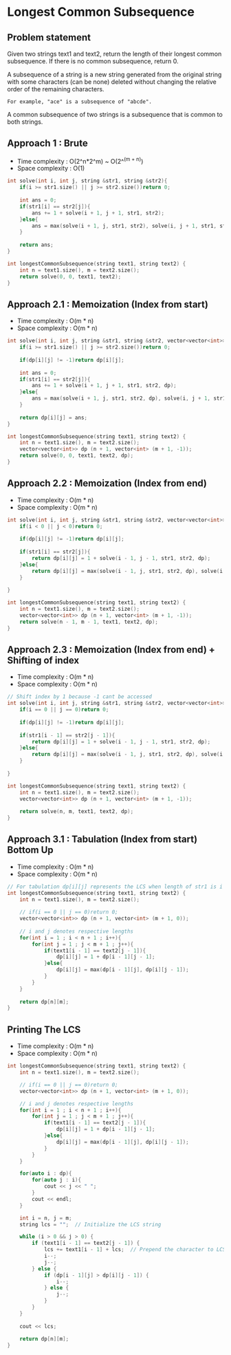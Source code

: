 # Longest Common Subsequence

## Problem statement

Given two strings text1 and text2, return the length of their longest common subsequence. If there is no common subsequence, return 0.

A subsequence of a string is a new string generated from the original string with some characters (can be none) deleted without changing the relative order of the remaining characters.

    For example, "ace" is a subsequence of "abcde".

A common subsequence of two strings is a subsequence that is common to both strings.

## Approach 1 : Brute

- Time complexity : O(2^n\*2^m) ~ O(2^<sup>(m + n)</sup>)
- Space complexity : O(1)

```cpp
int solve(int i, int j, string &str1, string &str2){
    if(i >= str1.size() || j >= str2.size())return 0;
        
    int ans = 0;
    if(str1[i] == str2[j]){
        ans += 1 + solve(i + 1, j + 1, str1, str2);
    }else{
        ans = max(solve(i + 1, j, str1, str2), solve(i, j + 1, str1, str2));
    }
    
    return ans;
}

int longestCommonSubsequence(string text1, string text2) {
    int n = text1.size(), m = text2.size();
    return solve(0, 0, text1, text2);
}
```

## Approach 2.1 : Memoization (Index from start)

- Time complexity : O(m \* n)
- Space complexity : O(m \* n)

```cpp
int solve(int i, int j, string &str1, string &str2, vector<vector<int>> &dp){
    if(i >= str1.size() || j >= str2.size())return 0;
    
    if(dp[i][j] != -1)return dp[i][j];
    
    int ans = 0;
    if(str1[i] == str2[j]){
        ans += 1 + solve(i + 1, j + 1, str1, str2, dp);
    }else{
        ans = max(solve(i + 1, j, str1, str2, dp), solve(i, j + 1, str1, str2, dp));
    }
    
    return dp[i][j] = ans;
}

int longestCommonSubsequence(string text1, string text2) {
    int n = text1.size(), m = text2.size();
    vector<vector<int>> dp (n + 1, vector<int> (m + 1, -1));
    return solve(0, 0, text1, text2, dp);
}
```

## Approach 2.2 : Memoization (Index from end)

- Time complexity : O(m \* n)
- Space complexity : O(m \* n)

```cpp
int solve(int i, int j, string &str1, string &str2, vector<vector<int>> &dp){
    if(i < 0 || j < 0)return 0;
    
    if(dp[i][j] != -1)return dp[i][j];
    
    if(str1[i] == str2[j]){
        return dp[i][j] = 1 + solve(i - 1, j - 1, str1, str2, dp);
    }else{
        return dp[i][j] = max(solve(i - 1, j, str1, str2, dp), solve(i, j - 1, str1, str2, dp));
    }
    
}

int longestCommonSubsequence(string text1, string text2) {
    int n = text1.size(), m = text2.size();
    vector<vector<int>> dp (n + 1, vector<int> (m + 1, -1));
    return solve(n - 1, m - 1, text1, text2, dp);
}
```

## Approach 2.3 : Memoization (Index from end) + Shifting of index

- Time complexity : O(m \* n)
- Space complexity : O(m \* n)

```cpp
// Shift index by 1 because -1 cant be accessed
int solve(int i, int j, string &str1, string &str2, vector<vector<int>> &dp){
    if(i == 0 || j == 0)return 0;
    
    if(dp[i][j] != -1)return dp[i][j];
    
    if(str1[i - 1] == str2[j - 1]){
        return dp[i][j] = 1 + solve(i - 1, j - 1, str1, str2, dp);
    }else{
        return dp[i][j] = max(solve(i - 1, j, str1, str2, dp), solve(i, j - 1, str1, str2, dp));
    }
    
}

int longestCommonSubsequence(string text1, string text2) {
    int n = text1.size(), m = text2.size();
    vector<vector<int>> dp (n + 1, vector<int> (m + 1, -1));
            
    return solve(n, m, text1, text2, dp);
}
```

## Approach 3.1 : Tabulation (Index from start) Bottom Up

- Time complexity : O(m \* n)
- Space complexity : O(m \* n)

```cpp
// For tabulation dp[i][j] represents the LCS when length of str1 is i and length of str2 is j
int longestCommonSubsequence(string text1, string text2) {
    int n = text1.size(), m = text2.size();
    
    // if(i == 0 || j == 0)return 0;
    vector<vector<int>> dp (n + 1, vector<int> (m + 1, 0));
    
    // i and j denotes respective lengths
    for(int i = 1 ; i < n + 1 ; i++){
        for(int j = 1 ; j < m + 1 ; j++){
            if(text1[i - 1] == text2[j - 1]){
                dp[i][j] = 1 + dp[i - 1][j - 1];
            }else{
                dp[i][j] = max(dp[i - 1][j], dp[i][j - 1]);
            }
        }
    }
    
    return dp[n][m];
}
```

## Printing The LCS

- Time complexity : O(m \* n)
- Space complexity : O(m \* n)

```cpp
int longestCommonSubsequence(string text1, string text2) {
    int n = text1.size(), m = text2.size();

    // if(i == 0 || j == 0)return 0;
    vector<vector<int>> dp (n + 1, vector<int> (m + 1, 0));

    // i and j denotes respective lengths
    for(int i = 1 ; i < n + 1 ; i++){
        for(int j = 1 ; j < m + 1 ; j++){
            if(text1[i - 1] == text2[j - 1]){
                dp[i][j] = 1 + dp[i - 1][j - 1];
            }else{
                dp[i][j] = max(dp[i - 1][j], dp[i][j - 1]);
            }
        }
    }

    for(auto i : dp){
        for(auto j : i){
            cout << j << " ";
        }
        cout << endl;
    }

    int i = n, j = m;
    string lcs = "";  // Initialize the LCS string

    while (i > 0 && j > 0) {
        if (text1[i - 1] == text2[j - 1]) {
            lcs += text1[i - 1] + lcs;  // Prepend the character to LCS
            i--;
            j--;
        } else {
            if (dp[i - 1][j] > dp[i][j - 1]) {
                i--;
            } else {
                j--;
            }
        }
    }
    
    cout << lcs;
    
    return dp[n][m];
}
```